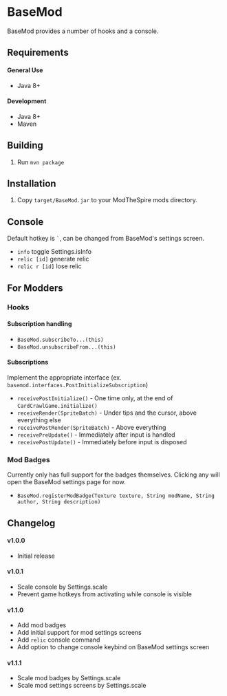 # BaseMod #
BaseMod provides a number of hooks and a console.

## Requirements ##
#### General Use ####
* Java 8+

#### Development ####
* Java 8+
* Maven

## Building ##
1. Run `mvn package`

## Installation ##
1. Copy `target/BaseMod.jar` to your ModTheSpire mods directory.

## Console ##
Default hotkey is `` ` ``, can be changed from BaseMod's settings screen.
* `info` toggle Settings.isInfo
* `relic [id]` generate relic
* `relic r [id]` lose relic

## For Modders ##
### Hooks ###
#### Subscription handling ####
* `BaseMod.subscribeTo...(this)`
* `BaseMod.unsubscribeFrom...(this)`

#### Subscriptions ####
Implement the appropriate interface (ex. `basemod.interfaces.PostInitializeSubscription`)
* `receivePostInitialize()` - One time only, at the end of `CardCrawlGame.initialize()`
* `receiveRender(SpriteBatch)` - Under tips and the cursor, above everything else
* `receivePostRender(SpriteBatch)` - Above everything
* `receivePreUpdate()` - Immediately after input is handled
* `receivePostUpdate()` - Immediately before input is disposed

### Mod Badges ###
Currently only has full support for the badges themselves. Clicking any will open the BaseMod settings page for now.
* `BaseMod.registerModBadge(Texture texture, String modName, String author, String description)`

## Changelog ##
#### v1.0.0 ####
* Initial release

#### v1.0.1 ####
* Scale console by Settings.scale
* Prevent game hotkeys from activating while console is visible

#### v1.1.0 ####
* Add mod badges
* Add initial support for mod settings screens
* Add `relic` console command
* Add option to change console keybind on BaseMod settings screen

#### v1.1.1 #####
* Scale mod badges by Settings.scale
* Scale mod settings screens by Settings.scale